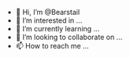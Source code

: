 - 👋 Hi, I’m @Bearstail
- 👀 I’m interested in ...
- 🌱 I’m currently learning ...
- 💞️ I’m looking to collaborate on ...
- 📫 How to reach me ...

<!---
Bearstail/Bearstail is a ✨ special ✨ repository because its `README.md` (this file) appears on your GitHub profile.
You can click the Preview link to take a look at your changes.
--->
